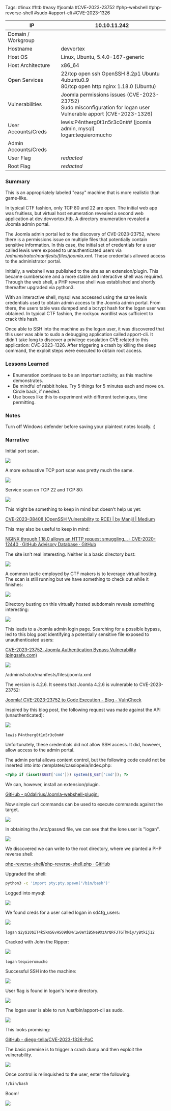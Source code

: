
Tags: #linux #htb #easy #joomla #CVE-2023-23752 #php-webshell #php-reverse-shell #sudo #apport-cli #CVE-2023-1326



| IP                   | 10.10.11.242                                                                                                            |
| -------------------- | ----------------------------------------------------------------------------------------------------------------------- |
| Domain / Workgroup   |                                                                                                                         |
| Hostname             | devvortex                                                                                                               |
| Host OS              | Linux, Ubuntu, 5.4.0-167-generic                                                                                        |
| Host Architecture    | x86_64                                                                                                                  |
| Open Services        | 22/tcp open  ssh     OpenSSH 8.2p1 Ubuntu 4ubuntu0.9<br>80/tcp open  http    nginx 1.18.0 (Ubuntu)                      |
| Vulnerabilities      | Joomla permissions issues (CVE-2023-23752)<br>Sudo misconfiguration for logan user<br>Vulnerable apport (CVE-2023-1326) |
| User Accounts/Creds  | lewis:P4ntherg0t1n5r3c0n## (joomla admin, mysql)<br>logan:tequieromucho                                                 |
| Admin Accounts/Creds |                                                                                                                         |
| User Flag            | *redacted*                                                                                                              |
| Root Flag            | *redacted*                                                                                                              |

### Summary

This is an appropriately labeled "easy" machine that is more realistic than game-like. 

In typical CTF fashion, only TCP 80 and 22 are open. The initial web app was fruitless, but virtual host enumeration revealed a second web application at dev.devvortex.htb. A directory enumeration revealed a Joomla admin portal.

The Joomla admin portal led to the discovery of CVE-2023-23752, where there is a permissions issue on multiple files that potentially contain sensitive information. In this case, the initial set of credentials for a user called lewis were exposed to unauthenticated users via */administrator/manifests/files/joomla.xml*. These credentials allowed access to the administrator portal.

Initially, a webshell was published to the site as an extension/plugin. This became cumbersome and a more stable and interactive shell was required. Through the web shell, a PHP reverse shell was established and shortly thereafter upgraded via python3.

With an interactive shell, mysql was accessed using the same lewis credentials used to obtain admin access to the Joomla admin portal. From there, the users table was dumped and a bcrypt hash for the logan user was obtained. In typical CTF fashion, the rockyou wordlist was sufficient to crack this hash.

Once able to SSH into the machine as the logan user, it was discovered that this user was able to sudo a debugging application called apport-cli. It didn't take long to discover a privilege escalation CVE related to this application: CVE-2023-1326. After triggering a crash by killing the sleep command, the exploit steps were executed to obtain root access.

### Lessons Learned

- Enumeration continues to be an important activity, as this machine demonstrates.
- Be mindful of rabbit holes. Try 5 things for 5 minutes each and move on. Circle back, if needed.
- Use boxes like this to experiment with different techniques, time permitting.

### Notes

Turn off Windows defender before saving your plaintext notes locally. :)

### Narrative

Initial port scan.

![](../../_attachments/Pasted%20image%2020240422081903.png)

A more exhaustive TCP port scan was pretty much the same.

![](../../_attachments/Pasted%20image%2020240422081957.png)

Service scan on TCP 22 and TCP 80:

![](../../_attachments/Pasted%20image%2020240422082057.png)

This might be something to keep in mind but doesn't help us yet:

[CVE-2023–38408 (OpenSSH Vulnerability to RCE) | by Manjil | Medium](https://medium.com/@mane_csit2075/cve-2023-38408-openssh-vulnerability-to-rce-9e756a0369fd)

This may also be useful to keep in mind:

[NGINX through 1.18.0 allows an HTTP request smuggling... · CVE-2020-12440 · GitHub Advisory Database · GitHub](https://github.com/advisories/GHSA-6wvc-hc5h-7fqv)

The site isn't real interesting. Neither is a basic directory bust:

![](../../_attachments/Pasted%20image%2020240422111616.png)

A common tactic employed by CTF makers is to leverage virtual hosting. The scan is still running but we have something to check out while it finishes:

![](../../_attachments/Pasted%20image%2020240422122206.png)

Directory busting on this virtually hosted subdomain reveals something interesting:

![](../../_attachments/Pasted%20image%2020240422173524.png)

This leads to a Joomla admin login page. Searching for a possible bypass, led to this blog post identifying a potentially sensitive file exposed to unauthenticated users:

[CVE-2023-23752: Joomla Authentication Bypass Vulnerability (pingsafe.com)](https://www.pingsafe.com/blog/cve-2023-23752-joomla-authentication-bypass-vulnerability/)

![](../../_attachments/Pasted%20image%2020240422174057.png)

/administrator/manifests/files/joomla.xml

The version is 4.2.6. It seems that Joomla 4.2.6 is vulnerable to CVE-2023-23752:

[Joomla! CVE-2023-23752 to Code Execution - Blog - VulnCheck](https://vulncheck.com/blog/joomla-for-rce)

Inspired by this blog post, the following request was made against the API (unauthenticated):

![](../../_attachments/Pasted%20image%2020240422180750.png)

`lewis`
`P4ntherg0t1n5r3c0n##`

Unfortunately, these credentials did not allow SSH access. It did, however, allow access to the admin portal.

The admin portal allows content control, but the following code could not be inserted into into /templates/cassiopeia/index.php:

``` php
<?php if (isset($GET['cmd'])) system($_GET['cmd']); ?>
```

We can, however, install an extension/plugin. 

[GitHub - p0dalirius/Joomla-webshell-plugin:](https://github.com/p0dalirius/Joomla-webshell-plugin)

Now simple curl commands can be used to execute commands against the target.

![](../../_attachments/Pasted%20image%2020240422200635.png)

In obtaining the /etc/passwd file, we can see that the lone user is "logan".

![](../../_attachments/Pasted%20image%2020240422201003.png)

We discovered we can write to the root directory, where we planted a PHP reverse shell:

[php-reverse-shell/php-reverse-shell.php · GitHub](https://github.com/pentestmonkey/php-reverse-shell/blob/master/php-reverse-shell.php)

Upgraded the shell:

``` bash
python3 -c 'import pty;pty.spawn("/bin/bash")'
```

Logged into mysql:

![](../../_attachments/Pasted%20image%2020240422212529.png)

We found creds for a user called logan in sd4fg_users:

![](../../_attachments/Pasted%20image%2020240422212712.png)

`logan`
`$2y$10$IT4k5kmSGvHSO9d6M/1w0eYiB5Ne9XzArQRFJTGThNiy/yBtkIj12`

Cracked with John the Ripper:

![](../../_attachments/Pasted%20image%2020240422213124.png)

`logan`
`tequieromucho`

Successful SSH into the machine:

![](../../_attachments/Pasted%20image%2020240422213303.png)

User flag is found in logan's home directory.

![](../../_attachments/Pasted%20image%2020240422213447.png)

The logan user is able to run /usr/bin/apport-cli as sudo. 

![](../../_attachments/Pasted%20image%2020240422214014.png)

This looks promising:

[GitHub - diego-tella/CVE-2023-1326-PoC](https://github.com/diego-tella/CVE-2023-1326-PoC)

The basic premise is to trigger a crash dump and then exploit the vulnerability.

![](../../_attachments/Pasted%20image%2020240422220330.png)

Once control is relinquished to the user, enter the following:

``` bash
!/bin/bash
```

Boom!

![](../../_attachments/Pasted%20image%2020240422215915.png)



